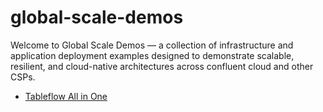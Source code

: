 # global-scale-demos

Welcome to Global Scale Demos — a collection of infrastructure and application deployment examples designed to demonstrate scalable, resilient, and cloud-native architectures across confluent cloud and other CSPs.

- [Tableflow All in One](./oltp-to-olap)